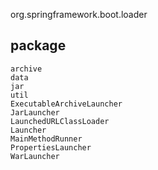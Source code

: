 org.springframework.boot.loader

## package
```
archive
data
jar
util
ExecutableArchiveLauncher
JarLauncher
LaunchedURLClassLoader
Launcher
MainMethodRunner
PropertiesLauncher
WarLauncher
```